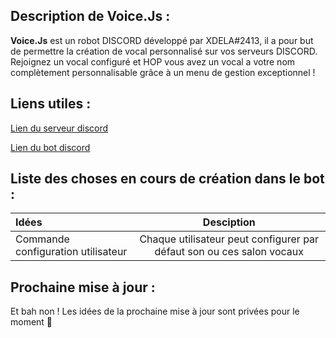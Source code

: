 ## Description de Voice.Js : 
**Voice.Js** est un robot DISCORD développé par XDELA#2413, il a pour but de permettre la création de vocal personnalisé sur vos serveurs DISCORD. 
Rejoignez un vocal configuré et HOP vous avez un vocal a votre nom complètement personnalisable grâce à un menu de gestion exceptionnel !

## Liens utiles : 
[Lien du serveur discord](https://discord.gg/HAmhTRZRSG) 

[Lien du bot discord](https://discord.com/api/oauth2/authorize?client_id=1105170621673001081&permissions=8&scope=bot)

## Liste des choses en cours de création dans le bot :
| Idées | Desciption |
| :---         |     :---:      |
| Commande configuration utilisateur  | Chaque utilisateur peut configurer par défaut son ou ces salon vocaux     |

## Prochaine mise à jour : 
Et bah non ! Les idées de la prochaine mise à jour sont privées pour le moment 🤣
